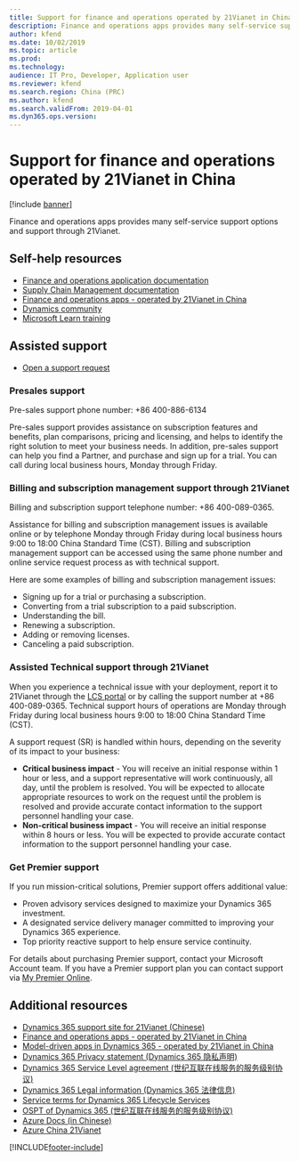 ```yaml
---
title: Support for finance and operations operated by 21Vianet in China
description: Finance and operations apps provides many self-service support options and support through 21Vianet.
author: kfend
ms.date: 10/02/2019
ms.topic: article
ms.prod: 
ms.technology: 
audience: IT Pro, Developer, Application user
ms.reviewer: kfend
ms.search.region: China (PRC)
ms.author: kfend
ms.search.validFrom: 2019-04-01
ms.dyn365.ops.version: 
---
```


# Support for finance and operations operated by 21Vianet in China

[!include [banner](../includes/banner.md)]

Finance and operations apps provides many self-service support options and support through 21Vianet.

## Self-help resources


- [Finance and operations application documentation](../../fin-ops/index.md)
- [Supply Chain Management documentation](../../../supply-chain/index.yml)
- [Finance and operations apps - operated by 21Vianet in China](../deployment/china-local-deployment.md)
- [Dynamics community](https://community.dynamics.com/)
- [Microsoft Learn training](/training/)

## Assisted support

- [Open a support request](https://lcs.dynamics.cn/)

### Presales support

Pre-sales support phone number: +86 400-886-6134

Pre-sales support provides assistance on subscription features and benefits, plan comparisons, pricing and licensing, and helps to identify the right solution to meet your business needs. In addition, pre-sales support can help you find a Partner, and purchase and sign up for a trial. You can call during local business hours, Monday through Friday. 

### Billing and subscription management support through 21Vianet

Billing and subscription support telephone number: +86 400-089-0365.

Assistance for billing and subscription management issues is available online or by telephone Monday through Friday during local business hours 9:00 to 18:00 China Standard Time (CST). Billing and subscription management support can be accessed using the same phone number and online service request process as with technical support.

Here are some examples of billing and subscription management issues:

- Signing up for a trial or purchasing a subscription.
- Converting from a trial subscription to a paid subscription.
- Understanding the bill.
- Renewing a subscription.
- Adding or removing licenses.
- Canceling a paid subscription.


### Assisted Technical support through 21Vianet

When you experience a technical issue with your deployment, report it to 21Vianet through the [LCS portal](https://lcs.dynamics.cn/) or by calling the support number at +86 400-089-0365.  Technical support hours of operations are Monday through Friday during local business hours 9:00 to 18:00 China Standard Time (CST).

A support request (SR) is handled within hours, depending on the severity of its impact to your business:

- **Critical business impact** - You will receive an initial response within 1 hour or less, and a support representative will work continuously, all day, until the problem is resolved. You will be expected to allocate appropriate resources to work on the request until the problem is resolved and provide accurate contact information to the support personnel handling your case.
- **Non-critical business impact** - You will receive an initial response within 8 hours or less. You will be expected to provide accurate contact information to the support personnel handling your case.


### Get Premier support
If you run mission-critical solutions, Premier support offers additional value:

- Proven advisory services designed to maximize your Dynamics 365 investment.
- A designated service delivery manager committed to improving your Dynamics 365 experience.
- Top priority reactive support to help ensure service continuity.

For details about purchasing Premier support, contact your Microsoft Account team. If you have a Premier support plan you can contact support via [My Premier Online](https://support.microsoft.com/premier). 

## Additional resources
- [Dynamics 365 support site for 21Vianet (Chinese)](https://www.21vbluecloud.com/Dynamics365/)
- [Finance and operations apps - operated by 21Vianet in China](../deployment/china-local-deployment.md)
- [Model-driven apps in Dynamics 365 - operated by 21Vianet in China](/dynamics365/customer-engagement/admin/datacenter/21vianet-support)
- [Dynamics 365 Privacy statement (Dynamics 365 隐私声明)](https://www.21vbluecloud.com/Dynamics365/d365-privacy/)
- [Dynamics 365 Service Level agreement (世纪互联在线服务的服务级别协议)](https://www.21vbluecloud.com/Dynamics365/d365-sla/)
- [Dynamics 365  Legal information (Dynamics 365 法律信息)](https://www.21vbluecloud.com/Dynamics365/dynamics365-legal/)
- [Service terms for Dynamics 365 Lifecycle Services](https://www.21vbluecloud.com/dynamics365/d365-lcs/)
- [OSPT of Dynamics 365 (世纪互联在线服务的服务级别协议)](https://www.21vbluecloud.com/ostpt/)
- [Azure Docs (in Chinese)](https://docs.azure.cn/zh-cn/)
- [Azure China 21Vianet](/azure/china/china-welcome)


[!INCLUDE[footer-include](../../../includes/footer-banner.md)]

